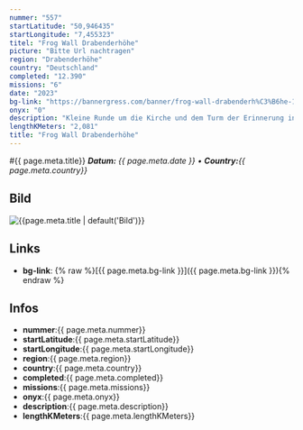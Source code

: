 ```yaml
---
nummer: "557"
startLatitude: "50,946435"
startLongitude: "7,455323"
titel: "Frog Wall Drabenderhöhe"
picture: "Bitte Url nachtragen"
region: "Drabenderhöhe"
country: "Deutschland"
completed: "12.390"
missions: "6"
date: "2023"
bg-link: "https://bannergress.com/banner/frog-wall-drabenderh%C3%B6he-176f"
onyx: "0"
description: "Kleine Runde um die Kirche und dem Turm der Erinnerung in Drabenderhöhe."
lengthKMeters: "2,081"
title: "Frog Wall Drabenderhöhe"
---
```


#{{ page.meta.title}}
_**Datum:** {{ page.meta.date }} • **Country:**{{ page.meta.country}}_

## Bild
![{{page.meta.title | default('Bild')}}]({{page.meta.picture}})

## Links
- **bg-link**: {% raw %}[{{ page.meta.bg-link }}]({{ page.meta.bg-link }}){% endraw %}

## Infos
- **nummer**:{{ page.meta.nummer}}
- **startLatitude**:{{ page.meta.startLatitude}}
- **startLongitude**:{{ page.meta.startLongitude}}
- **region**:{{ page.meta.region}}
- **country**:{{ page.meta.country}}
- **completed**:{{ page.meta.completed}}
- **missions**:{{ page.meta.missions}}
- **onyx**:{{ page.meta.onyx}}
- **description**:{{ page.meta.description}}
- **lengthKMeters**:{{ page.meta.lengthKMeters}}


